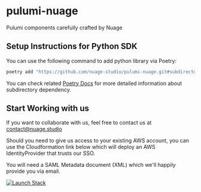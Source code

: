 # pulumi-nuage

Pulumi components carefully crafted by Nuage

## Setup Instructions for Python SDK

You can use the following command to add python library via Poetry:

```bash
poetry add "https://github.com/nuage-studio/pulumi-nuage.git#subdirectory=sdk/python"
```

You can check related [Poetry Docs](https://python-poetry.org/docs/dependency-specification/) for more detailed information about subdirectory dependency.

## Start Working with us

If you want to collaborate with us, feel free to contact us at contact@nuage.studio

Should you need to give us access to your existing AWS account, you can use the Cloudformation link below which will deploy an AWS IdentityProvider that trusts our SSO.

You will need a SAML Metadata document (XML) which we'll happily provide you via email.

[![Launch Stack](https://s3.amazonaws.com/cloudformation-examples/cloudformation-launch-stack.png)](https://console.aws.amazon.com/cloudformation/home#/stacks/new?stackName=nuage-sso&templateURL=https://s3.eu-west-1.amazonaws.com/nuage.studio/nuage-sso-template.yml)
